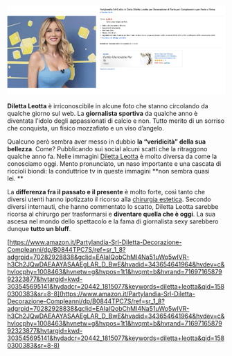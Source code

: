 ![Screen Shot 2020-01-29 at 1.20.53 PM.png](https://raw.githubusercontent.com/blackhatflow/storage/master/2020/01/29-13-21-30-Screen%20Shot%202020-01-29%20at%201.20.53%20PM.png)

**Diletta Leotta** è irriconoscibile in alcune foto che stanno circolando da qualche giorno sul web. La **giornalista sportiva** da qualche anno è diventata l’idolo degli appassionati di calcio e non. Tutto merito di un sorriso che conquista, un fisico mozzafiato e un viso d’angelo.

Qualcuno però sembra aver messo in dubbio **la “veridicità” della sua bellezza**. Come? Pubblicando sui social alcuni scatti che la ritraggono qualche anno fa. Nelle immagini [Diletta Leotta](http://www.supereva.it/eleonora-boi-giornalista-sfida-diletta-leotta-39300) è molto diversa da come la conosciamo oggi. Mento pronunciato, un naso importante e una cascata di riccioli biondi: la conduttrice tv in queste immagini **non sembra quasi lei. **

La **differenza fra il passato e il presente** è molto forte, così tanto che diversi utenti hanno ipotizzato il ricorso alla [chirurgia estetica](http://dilei.it/vip/star-che-hanno-detto-no-alla-chirurgia-plastica/488307/). Secondo diversi internauti, che hanno commentato lo scatto, Diletta Leotta sarebbe ricorsa al chirurgo per trasformarsi e **diventare quella che è oggi**. La sua ascesa nel mondo dello spettacolo e la fama di giornalista sexy sarebbero dunque **tutto un bluff**.



[https://www.amazon.it/Partylandia-Srl-Diletta-Decorazione-Compleanni/dp/B0844TPC7S/ref=sr_1_8?adgrpid=70282928838&gclid=EAIaIQobChMI4Na51uWo5wIVR-h3Ch2JQwDAEAAYASAAEgLAR_D_BwE&hvadid=343654641964&hvdev=c&hvlocphy=1008463&hvnetw=g&hvpos=1t1&hvqmt=b&hvrand=7169716587992323877&hvtargid=kwd-303545695141&hydadcr=20442_1815077&keywords=diletta+leotta&qid=1580300383&sr=8-8](https://www.amazon.it/Partylandia-Srl-Diletta-Decorazione-Compleanni/dp/B0844TPC7S/ref=sr_1_8?adgrpid=70282928838&gclid=EAIaIQobChMI4Na51uWo5wIVR-h3Ch2JQwDAEAAYASAAEgLAR_D_BwE&hvadid=343654641964&hvdev=c&hvlocphy=1008463&hvnetw=g&hvpos=1t1&hvqmt=b&hvrand=7169716587992323877&hvtargid=kwd-303545695141&hydadcr=20442_1815077&keywords=diletta+leotta&qid=1580300383&sr=8-8)

